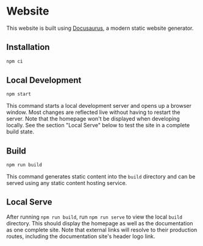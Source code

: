 # Website

This website is built using [Docusaurus](https://docusaurus.io/), a modern static website generator.

## Installation

```sh
npm ci
```

## Local Development

```sh
npm start
```

This command starts a local development server and opens up a browser window. Most changes are reflected live without having to restart the server. Note that the homepage won't be displayed when developing locally. See the section "Local Serve" below to test the site in a complete build state.

## Build

```sh
npm run build
```

This command generates static content into the `build` directory and can be served using any static content hosting service.

## Local Serve

After running `npm run build`, run `npm run serve` to view the local `build` directory. This should display the homepage as well as the documentation as one complete site. Note that external links will resolve to their production routes, including the documentation site's header logo link.
